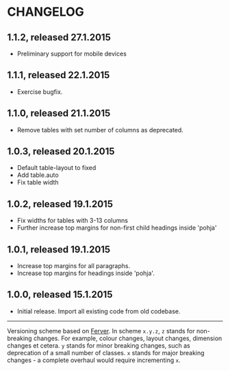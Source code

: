 # CHANGELOG

## 1.1.2, released 27.1.2015
* Preliminary support for mobile devices

## 1.1.1, released 22.1.2015
* Exercise bugfix.

## 1.1.0, released 21.1.2015
* Remove tables with set number of columns as deprecated.

## 1.0.3, released 20.1.2015
* Default table-layout to fixed
* Add table.auto  
* Fix table width

## 1.0.2, released 19.1.2015
* Fix widths for tables with 3-13 columns
* Further increase top margins for non-first child headings inside 'pohja'

## 1.0.1, released 19.1.2015
* Increase top margins for all paragraphs.
* Increase top margins for headings inside 'pohja'.

## 1.0.0, released 15.1.2015
* Initial release. Import all existing code from old codebase.

---

Versioning scheme based on [Ferver](https://github.com/jonathanong/ferver).
In scheme `x.y.z`, `z` stands for non-breaking changes. For example, colour changes, layout changes, dimension changes et cetera. `y` stands for minor breaking changes, such as deprecation of a small number of classes. `x` stands for major breaking changes - a complete overhaul would require incrementing `x`.